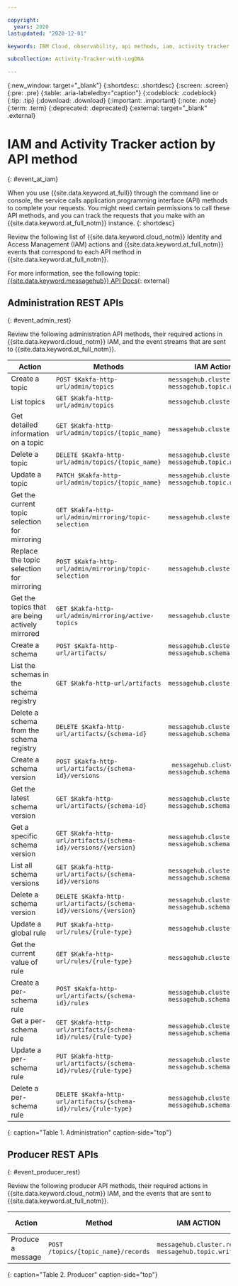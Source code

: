 ```yaml
---

copyright:
  years: 2020
lastupdated: "2020-12-01"

keywords: IBM Cloud, observability, api methods, iam, activity tracker, actions

subcollection: Activity-Tracker-with-LogDNA

---
```


{:new_window: target="_blank"}
{:shortdesc: .shortdesc}
{:screen: .screen}
{:pre: .pre}
{:table: .aria-labeledby="caption"}
{:codeblock: .codeblock}
{:tip: .tip}
{:download: .download}
{:important: .important}
{:note: .note}
{:term: .term}
{:deprecated: .deprecated}
{:external: target="_blank" .external}

# IAM and Activity Tracker action by API method
{: #event_at_iam}

When you use {{site.data.keyword.at_full}} through the command line or console, the service calls application programming interface (API) methods to complete your requests. You might need certain permissions to call these API methods, and you can track the requests that you make with an {{site.data.keyword.at_full_notm}} instance.
{: shortdesc}

Review the following list of {{site.data.keyword.cloud_notm}} Identity and Access Management (IAM) actions and {{site.data.keyword.at_full_notm}} events that correspond to each API method in {{site.data.keyword.at_full_notm}}.

For more information, see the following topic: [{{site.data.keyword.messagehub}} API Docs](https://cloud.ibm.com/apidocs/event-streams){: external}



## Administration REST APIs
{: #event_admin_rest}

Review the following administration API methods, their required actions in {{site.data.keyword.cloud_notm}} IAM, and the event streams that are sent to {{site.data.keyword.at_full_notm}}.

| Action                                    | Methods                 | IAM Action    |  AT Action |
|-------------------------------------------|------------------------|---------------|------------|
| Create a topic | `POST $Kakfa-http-url/admin/topics` | `messagehub.cluster.read messagehub.topic.manage` | `event-streams.topic.create` |
| List topics	| `GET $Kakfa-http-url/admin/topics` | `messagehub.cluster.read` | None |
| Get detailed information on a topic | `GET $Kakfa-http-url/admin/topics/{topic_name}` | `messagehub.cluster.read` | None |
| Delete a topic | `DELETE $Kakfa-http-url/admin/topics/{topic_name}` | `messagehub.cluster.read messagehub.topic.manage` | `event-streams.topic.delete` |
| Update a topic | `PATCH $Kakfa-http-url/admin/topics/{topic_name}` | `messagehub.cluster.read messagehub.topic.manage` | `event-streams.topic.update` |
| Get the current topic selection for mirroring	| `GET $Kakfa-http-url/admin/mirroring/topic-selection` | `messagehub.cluster.manage` | None |
| Replace the topic selection for mirroring	| `POST $Kakfa-http-url/admin/mirroring/topic-selection` | `messagehub.cluster.manage` | None |
| Get the topics that are being actively mirrored | `GET $Kakfa-http-url/admin/mirroring/active-topics` | `messagehub.cluster.manage` | None |
| Create a schema | `POST $Kakfa-http-url/artifacts/` | `messagehub.cluster.read messagehub.schema.write` | `event-streams.schema.create` |
| List the schemas in the schema registry | `GET $Kakfa-http-url/artifacts`	| `messagehub.cluster.read`	| None |
| Delete a schema from the schema registry | `DELETE $Kakfa-http-url/artifacts/{schema-id}` | `messagehub.cluster.read  messagehub.schema.manage` | `event-streams.schema.delete` |
| Create a schema version | `POST $Kakfa-http-url/artifacts/{schema-id}/versions` |` messagehub.cluster.read messagehub.schema.write` | `event-streams.schema.create` |
| Get the latest schema version	| `GET $Kakfa-http-url/artifacts/{schema-id} ` | `messagehub.cluster.read messagehub.schema.read` | None |
| Get a specific schema version	| `GET $Kakfa-http-url/artifacts/{schema-id}/versions/{version}` | `messagehub.cluster.read messagehub.schema.read`	| None |
| List all schema versions | `GET $Kakfa-http-url/artifacts/{schema-id}/versions` | `messagehub.cluster.read  messagehub.schema.read` | None |
| Delete a schema version	| `DELETE $Kakfa-http-url/artifacts/{schema-id}/versions/{version}` | `messagehub.cluster.read. messagehub.schema.manage` | `event-streams.schema.delete` |
| Update a global rule | `PUT $Kakfa-http-url/rules/{rule-type}` | `messagehub.cluster.manage` | `event-streams.schema-rule.update` |
| Get the current value of rule	| `GET $Kakfa-http-url/rules/{rule-type}`	| `messagehub.cluster.read`	| None |
| Create a per-schema rule	| `POST $Kakfa-http-url/artifacts/{schema-id}/rules` | `messagehub.cluster.read  messagehub.schema.manage`	| `event-streams.schema-rule.create` |
| Get a per-schema rule	| `GET $Kakfa-http-url/artifacts/{schema-id}/rules/{rule-type}` | `messagehub.cluster.read  messagehub.schema.read` | None |
| Update a per-schema rule | `PUT $Kakfa-http-url/artifacts/{schema-id}/rules/{rule-type}` | `messagehub.cluster.read  messagehub.schema.manage`	| `event-streams.schema-rule.update` |
| Delete a per-schema rule | `DELETE $Kakfa-http-url/artifacts/{schema-id}/rules/{rule-type}` | `messagehub.cluster.read  messagehub.schema.manage` | `event-streams.schema-rule.delete` |
{: caption="Table 1. Administration" caption-side="top"}

## Producer REST APIs
{: #event_producer_rest}

Review the following producer API methods, their required actions in {{site.data.keyword.cloud_notm}} IAM, and the events that are sent to {{site.data.keyword.at_full_notm}}.

| Action                                    | Method                 | IAM ACTION    |  AT ACTION |
|-------------------------------------------|------------------------|---------------|------------|
| Produce a message | `POST /topics/{topic_name}/records` | `messagehub.cluster.read messagehub.topic.write` | 	None |
{: caption="Table 2. Producer" caption-side="top"}

